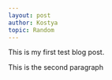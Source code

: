 ```yaml
---
layout: post
author: Kostya
topic: Random
---
```

This is my first test blog post.

This is the second paragraph
